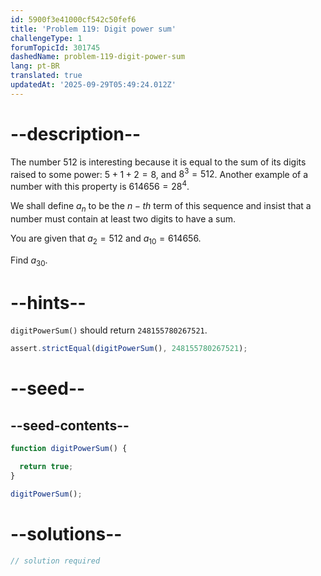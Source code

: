 ```yaml
---
id: 5900f3e41000cf542c50fef6
title: 'Problem 119: Digit power sum'
challengeType: 1
forumTopicId: 301745
dashedName: problem-119-digit-power-sum
lang: pt-BR
translated: true
updatedAt: '2025-09-29T05:49:24.012Z'
---
```


# --description--

The number 512 is interesting because it is equal to the sum of its digits raised to some power: $5 + 1 + 2 = 8$, and $8^3 = 512$. Another example of a number with this property is $614656 = 28^4$.

We shall define $a_n$ to be the $n-th$ term of this sequence and insist that a number must contain at least two digits to have a sum.

You are given that $a_2 = 512$ and $a_{10} = 614656$.

Find $a_{30}$.

# --hints--

`digitPowerSum()` should return `248155780267521`.

```js
assert.strictEqual(digitPowerSum(), 248155780267521);
```

# --seed--

## --seed-contents--

```js
function digitPowerSum() {

  return true;
}

digitPowerSum();
```

# --solutions--

```js
// solution required
```

